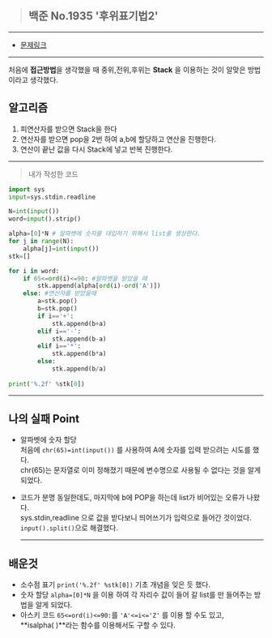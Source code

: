 >## 백준 No.1935 '후위표기법2'

___
* [문제링크](https://www.acmicpc.net/problem/1935)
___

처음에 **접근방법**을 생각했을 때 중위,전위,후위는 
**Stack** 을 이용하는 것이 알맞은 방법이라고 생각했다.
## 알고리즘
1. 피연산자를 받으면 Stack을 한다
2. 연산자를 받으면 pop을 2번 하여 a,b에 할당하고 연산을 진행한다.
3. 연산이 끝난 값을 다시 Stack에 넣고 반복 진행한다.
___
> 내가 작성한 코드
``` py
import sys
input=sys.stdin.readline

N=int(input())
word=input().strip()

alpha=[0]*N # 알파벳에 숫자를 대입하기 위해서 list를 생성한다.
for j in range(N):
    alpha[j]=int(input())
stk=[]

for i in word:
    if 65<=ord(i)<=90: #알파벳을 받았을 때 
        stk.append(alpha[ord(i)-ord('A')])
    else: #연산자를 받았을때 
        a=stk.pop()
        b=stk.pop()
        if i=='+':
            stk.append(b+a)
        elif i=='-':
            stk.append(b-a)
        elif i=='*':
            stk.append(b*a)
        else:
            stk.append(b/a)
        
print('%.2f' %stk[0]) 
```
___
## 나의 실패 Point
* 알파벳에 숫자 할당    
  처음에 `chr(65)=int(input())` 를 사용하여 A에 숫자를 입력 받으려는 시도를 했다.   
chr(65)는 문자열로 이미 정해졌기 때문에 변수명으로 사용될 수 없다는 것을 알게 되었다.  


* 코드가 분명 동일한데도, 마지막에 b에 POP을 하는데 list가 비어있는 오류가 나왔다.   
  sys.stdin,readline 으로 값을 받다보니 띄어쓰기가 입력으로 들어간 것이었다.    
  `input().split()`으로 해결했다.  
  ____
## 배운것
* 소수점 표기
  `print('%.2f' %stk[0])` 기초 개념을 잊은 듯 했다.
* 숫자 할당
  `alpha=[0]*N` 을 이용 하여 각 자리수 값이 들어 갈 list를 만 들어주는 방법을 알게 되었다.
* 아스키 코드
  `65<=ord(i)<=90:`를 `'A'<=i<='Z'` 를 이용 할 수도 있고,    
  **isalpha( )**라는 함수를 이용해서도 구할 수 있다.
